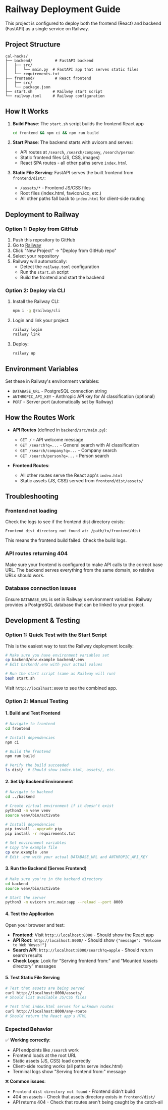 # Railway Deployment Guide

This project is configured to deploy both the frontend (React) and backend (FastAPI) as a single service on Railway.

## Project Structure

```
cal-hacks/
├── backend/          # FastAPI backend
│   ├── src/
│   │   └── main.py  # FastAPI app that serves static files
│   └── requirements.txt
├── frontend/         # React frontend
│   ├── src/
│   └── package.json
├── start.sh         # Railway start script
└── railway.toml     # Railway configuration
```

## How It Works

1. **Build Phase**: The `start.sh` script builds the frontend React app
   ```bash
   cd frontend && npm ci && npm run build
   ```

2. **Start Phase**: The backend starts with uvicorn and serves:
   - API routes at `/search`, `/search/company`, `/search/person`
   - Static frontend files (JS, CSS, images)
   - React SPA routes - all other paths serve `index.html`

3. **Static File Serving**: FastAPI serves the built frontend from `frontend/dist/`:
   - `/assets/*` - Frontend JS/CSS files
   - Root files (index.html, favicon.ico, etc.)
   - All other paths fall back to `index.html` for client-side routing

## Deployment to Railway

### Option 1: Deploy from GitHub

1. Push this repository to GitHub
2. Go to [Railway](https://railway.app)
3. Click "New Project" → "Deploy from GitHub repo"
4. Select your repository
5. Railway will automatically:
   - Detect the `railway.toml` configuration
   - Run the `start.sh` script
   - Build the frontend and start the backend

### Option 2: Deploy via CLI

1. Install the Railway CLI:
   ```bash
   npm i -g @railway/cli
   ```

2. Login and link your project:
   ```bash
   railway login
   railway link
   ```

3. Deploy:
   ```bash
   railway up
   ```

## Environment Variables

Set these in Railway's environment variables:

- `DATABASE_URL` - PostgreSQL connection string
- `ANTHROPIC_API_KEY` - Anthropic API key for AI classification (optional)
- `PORT` - Server port (automatically set by Railway)

## How the Routes Work

- **API Routes** (defined in `backend/src/main.py`):
  - `GET /` - API welcome message
  - `GET /search?q=...` - General search with AI classification
  - `GET /search/company?q=...` - Company search
  - `GET /search/person?q=...` - Person search

- **Frontend Routes**:
  - All other routes serve the React app's `index.html`
  - Static assets (JS, CSS) served from `frontend/dist/assets/`

## Troubleshooting

### Frontend not loading

Check the logs to see if the frontend dist directory exists:
```
Frontend dist directory not found at: /path/to/frontend/dist
```

This means the frontend build failed. Check the build logs.

### API routes returning 404

Make sure your frontend is configured to make API calls to the correct base URL. The backend serves everything from the same domain, so relative URLs should work.

### Database connection issues

Ensure `DATABASE_URL` is set in Railway's environment variables. Railway provides a PostgreSQL database that can be linked to your project.

## Development & Testing

### Option 1: Quick Test with the Start Script

This is the easiest way to test the Railway deployment locally:

```bash
# Make sure you have environment variables set
cp backend/env.example backend/.env
# Edit backend/.env with your actual values

# Run the start script (same as Railway will run)
bash start.sh
```

Visit `http://localhost:8000` to see the combined app.

### Option 2: Manual Testing

#### 1. Build and Test Frontend

```bash
# Navigate to frontend
cd frontend

# Install dependencies
npm ci

# Build the frontend
npm run build

# Verify the build succeeded
ls dist/  # Should show index.html, assets/, etc.
```

#### 2. Set Up Backend Environment

```bash
# Navigate to backend
cd ../backend

# Create virtual environment if it doesn't exist
python3 -m venv venv
source venv/bin/activate

# Install dependencies
pip install --upgrade pip
pip install -r requirements.txt

# Set environment variables
# Copy the example file
cp env.example .env
# Edit .env with your actual DATABASE_URL and ANTHROPIC_API_KEY
```

#### 3. Run the Backend (Serves Frontend)

```bash
# Make sure you're in the backend directory
cd backend
source venv/bin/activate

# Start the server
python3 -m uvicorn src.main:app --reload --port 8000
```

#### 4. Test the Application

Open your browser and test:

- **Frontend**: Visit `http://localhost:8000` - Should show the React app
- **API Root**: `http://localhost:8000/` - Should show `{"message": "Welcome to Web Weyes!"}`
- **Search API**: `http://localhost:8000/search?q=apple` - Should return search results
- **Check Logs**: Look for "Serving frontend from:" and "Mounted /assets directory" messages

#### 5. Test Static File Serving

```bash
# Test that assets are being served
curl http://localhost:8000/assets/
# Should list available JS/CSS files

# Test that index.html serves for unknown routes
curl http://localhost:8000/any-route
# Should return the React app's HTML
```

### Expected Behavior

✅ **Working correctly**:
- API endpoints like `/search` work
- Frontend loads at the root URL
- Static assets (JS, CSS) load correctly
- Client-side routing works (all paths serve index.html)
- Terminal logs show "Serving frontend from:" message

❌ **Common issues**:
- `Frontend dist directory not found` - Frontend didn't build
- 404 on assets - Check that assets directory exists in `frontend/dist/`
- API returns 404 - Check that routes aren't being caught by the catch-all


